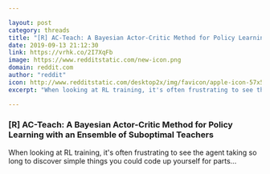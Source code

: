 ```yaml
---

layout: post
category: threads
title: "[R] AC-Teach: A Bayesian Actor-Critic Method for Policy Learning with an Ensemble of Suboptimal Teachers"
date: 2019-09-13 21:12:30
link: https://vrhk.co/2I7XqFb
image: https://www.redditstatic.com/new-icon.png
domain: reddit.com
author: "reddit"
icon: http://www.redditstatic.com/desktop2x/img/favicon/apple-icon-57x57.png
excerpt: "When looking at RL training, it's often frustrating to see the agent taking so long to discover simple things you could code up yourself for parts..."

---
```


### [R] AC-Teach: A Bayesian Actor-Critic Method for Policy Learning with an Ensemble of Suboptimal Teachers

When looking at RL training, it's often frustrating to see the agent taking so long to discover simple things you could code up yourself for parts...